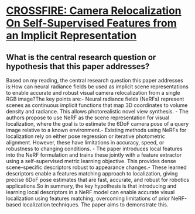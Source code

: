 # [CROSSFIRE: Camera Relocalization On Self-Supervised Features from an   Implicit Representation](https://arxiv.org/abs/2303.04869)

## What is the central research question or hypothesis that this paper addresses?

Based on my reading, the central research question this paper addresses is:How can neural radiance fields be used as implicit scene representations to enable accurate and robust visual camera relocalization from a single RGB image?The key points are:- Neural radiance fields (NeRFs) represent scenes as continuous implicit functions that map 3D coordinates to volume density and radiance. This allows photorealistic novel view synthesis. - The authors propose to use NeRF as the scene representation for visual localization, where the goal is to estimate the 6DoF camera pose of a query image relative to a known environment.- Existing methods using NeRFs for localization rely on either pose regression or iterative photometric alignment. However, these have limitations in accuracy, speed, or robustness to changing conditions. - The paper introduces local features into the NeRF formulation and trains these jointly with a feature extractor using a self-supervised metric learning objective. This provides dense scene-specific descriptors robust to appearance changes.- These learned descriptors enable a features matching approach to localization, giving precise 6DoF pose estimates that are fast, accurate, and robust for robotics applications.So in summary, the key hypothesis is that introducing and learning local descriptors in a NeRF model can enable accurate visual localization using features matching, overcoming limitations of prior NeRF-based localization techniques. The paper aims to demonstrate this.
